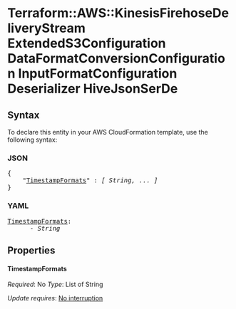 # Terraform::AWS::KinesisFirehoseDeliveryStream ExtendedS3Configuration DataFormatConversionConfiguration InputFormatConfiguration Deserializer HiveJsonSerDe

## Syntax

To declare this entity in your AWS CloudFormation template, use the following syntax:

### JSON

<pre>
{
    "<a href="#timestampformats" title="TimestampFormats">TimestampFormats</a>" : <i>[ String, ... ]</i>
}
</pre>

### YAML

<pre>
<a href="#timestampformats" title="TimestampFormats">TimestampFormats</a>: <i>
      - String</i>
</pre>

## Properties

#### TimestampFormats

_Required_: No
_Type_: List of String

_Update requires_: [No interruption](https://docs.aws.amazon.com/AWSCloudFormation/latest/UserGuide/using-cfn-updating-stacks-update-behaviors.html#update-no-interrupt)

